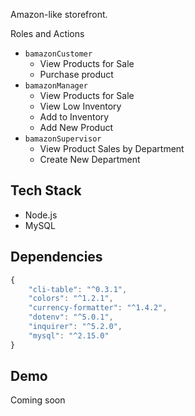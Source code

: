 Amazon-like storefront.

Roles and Actions
- `bamazonCustomer`
  - View Products for Sale
  - Purchase product
- `bamazonManager`
  - View Products for Sale
  - View Low Inventory
  - Add to Inventory
  - Add New Product
- `bamazonSupervisor`
  - View Product Sales by Department
  - Create New Department



## Tech Stack
- Node.js
- MySQL

## Dependencies
```js
{
    "cli-table": "^0.3.1",
    "colors": "^1.2.1",
    "currency-formatter": "^1.4.2",
    "dotenv": "^5.0.1",
    "inquirer": "^5.2.0",
    "mysql": "^2.15.0"
}
```

## Demo
Coming soon
<!--<script data-rows="20" src="https://asciinema.org/a/NbcTBW9W12ZDlVuJRExHx98WF.js" id="asciicast-NbcTBW9W12ZDlVuJRExHx98WF" async></script>
<a href="https://asciinema.org/a/NbcTBW9W12ZDlVuJRExHx98WF?rows=30" target="_blank">demo link</a>-->

